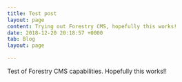 ```yaml
---
title: Test post
layout: page
content: Trying out Forestry CMS, hopefully this works!
date: 2018-12-20 20:18:57 +0000
tab: Blog
layout: page

---
```

Test of Forestry CMS capabilities. Hopefully this works!!
